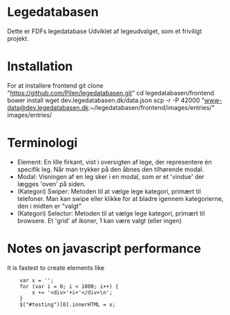 # Legedatabasen
Dette er FDFs legedatabase
Udviklet af legeudvalget, som et friviligt projekt.

# Installation
For at installere frontend
git clone "https://github.com/Pilen/legedatabasen.git"
cd legedatabasen/frontend
bower install
wget dev.legedatabasen.dk/data.json
scp -r -P 42000 "www-data@dev.legedatabasen.dk:~/legedatabasen/frontend/images/entries/" images/entries/

# Terminologi
* Element: En lille firkant, vist i oversigten af lege, der representere én specifik leg. Når man trykker på den åbnes den tilhørende modal.
* Modal: Visningen af en leg sker i en modal, som er et 'vindue' der lægges 'oven' på siden.
* (Kategori) Swiper: Metoden til at vælge lege kategori, primært til telefoner. Man kan swipe eller klikke for at bladre igennem kategorierne, den i midten er "valgt"
* (Kategori) Selector: Metoden til at vælge lege kategori, primært til browsere. Et 'grid' af ikoner, 1 kan være valgt (eller ingen)


# Notes on javascript performance
It is fastest to create elements like
```
    var x = '';
    for (var i = 0; i < 1000; i++) {
        x += '<div>'+i+'</div>\n';
    }
    $("#testing")[0].innerHTML = x;
```
